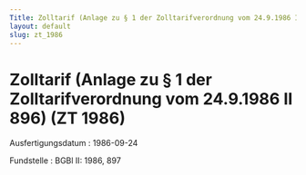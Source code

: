 ```yaml
---
Title: Zolltarif (Anlage zu § 1 der Zolltarifverordnung vom 24.9.1986 II 896)
layout: default
slug: zt_1986
---
```


# Zolltarif (Anlage zu § 1 der Zolltarifverordnung vom 24.9.1986 II 896) (ZT 1986)

Ausfertigungsdatum
:   1986-09-24

Fundstelle
:   BGBl II: 1986, 897

